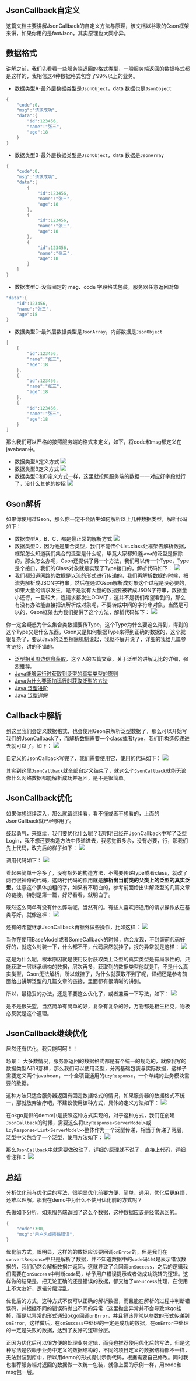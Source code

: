 ## JsonCallback自定义
这篇文档主要讲解JsonCallback的自定义方法与原理，该文档以谷歌的Gson框架来讲，如果你用的是fastJson，其实原理也大同小异。

## 数据格式
讲解之前，我们先看看一些服务端返回的格式类型，一般服务端返回的数据格式都是这样的，我相信这4种数据格式包含了99%以上的业务。

- 数据类型A-最外层数据类型是`JsonObject`，data 数据也是`JsonObject`
```java
{
	"code":0,
	"msg":"请求成功",
	"data":{
		"id":123456,
		"name":"张三",
		"age":18
	}	
}
```

- 数据类型B-最外层数据类型是`JsonObject`，data 数据是`JsonArray`
```java
{
	"code":0,
	"msg":"请求成功",
	"data":[
		{
			"id":123456,
			"name":"张三",
			"age":18
		},
		{
			"id":123456,
			"name":"张三",
			"age":18
		},
		{
			"id":123456,
			"name":"张三",
			"age":18
		}
	]
}
```

- 数据类型C-没有固定的 msg、code 字段格式包装，服务器任意返回对象
```java
"data":{
	"id":123456,
	"name":"张三",
	"age":18
}	
```

- 数据类型D-最外层数据类型是`JsonArray`，内部数据是`JsonObject`
```java
[
	{
		"id":123456,
		"name":"张三",
		"age":18
	},
	{
		"id":123456,
		"name":"张三",
		"age":18
	},
	{
		"id":123456,
		"name":"张三",
		"age":18
	}
]
```

那么我们可以严格的按照服务端的格式来定义，如下，将code和msg都定义在javabean中。
- 数据类型A定义方式
![](http://7xss53.com1.z0.glb.clouddn.com/markdown/e2itp.jpg)
- 数据类型B定义方式
![](http://7xss53.com1.z0.glb.clouddn.com/markdown/yv73f.jpg)
- 数据类型C和D定义方式一样，这里就按照服务端的数据一一对应好字段就行了，没什么其他的妙招
![](http://7xss53.com1.z0.glb.clouddn.com/markdown/v6pj6.jpg)

## Gson解析
如果你使用过Gson，那么你一定不会陌生如何解析以上几种数据类型，解析代码如下：

- 数据类型A，B，C，都是最正常的解析方式
![](http://7xss53.com1.z0.glb.clouddn.com/markdown/3m2tp.jpg)
- 数据类型D，因为他是集合类型，我们不能传个List.class让框架去解析数据，框架怎么知道我们集合的泛型是什么呢，毕竟大家都知道java的泛型是擦除的，那么怎么办呢，Gson还提供了另一个方法，我们可以传一个Type，Type是个接口，我们的Class对象就是实现了Type接口的，解析代码如下：
![](http://7xss53.com1.z0.glb.clouddn.com/markdown/caprh.jpg)
- 我们都知道网路的数据是以流的形式进行传递的，我们再解析数据的时候，把流先解析成JSON字符串，然后在通过Gson解析成对象这个过程是没必要的，如果大量的请求发生，是不是就有大量的数据要被转成JSON字符串，数据量小还行，一旦较大，连请求都发生OOM了，这并不是我们希望看到的，那么有没有办法能直接把流解析成对象呢，不要转成中间的字符串对象，当然是可以的，Gson框架也为我们提供了这个方法，解析代码如下：
![](http://7xss53.com1.z0.glb.clouddn.com/markdown/8csma.jpg)

你一定会疑惑为什么集合类数据要传Type，这个Type为什么要这么得到，得到的这个Type又是什么东西，Gson又是如何根据Type来得到正确的数据的，这个就很复杂了，要从Java的泛型擦除机制说起，我就不展开说了，详细的我给几篇参考链接，讲的不错的。

- [泛型相关周边信息获取](http://blog.csdn.net/harvic880925/article/details/50085595)，这个人的五篇文章，关于泛型的讲解无比的详细，强烈推荐。
- [Java能够运行时获取到泛型的真实类型的原则](http://rednaxelafx.iteye.com/blog/586212)
- [Java为什么要添加运行时获取泛型的方法](https://www.zhihu.com/question/36645143)
- [Java 泛型进阶](http://www.jianshu.com/p/4caf2567f91d)
- [Java 泛型详解](https://juejin.im/post/584d36f161ff4b006cccdb82)

## Callback中解析
到这里我们会定义数据格式，也会使用Gson来解析泛型数据了，那么可以开始写我们的JsonCallback了，而解析数据需要一个class或者type，我们用构造传递进去就可以了，如下：
![](https://ws1.sinaimg.cn/large/006tNbRwly1fgi79fq6y0j31480p00wf.jpg)

自定义的JsonCallback写完了，我们需要使用它，使用的代码如下：
![](http://7xss53.com1.z0.glb.clouddn.com/markdown/2gx2m.jpg)

其实到这里`JsonCallback`就全部自定义结束了，就这么个`JsonCallback`就能无论你什么网络数据都能解析成功并返回，是不是很简单。

## JsonCallback优化
如果你想继续深入，那么就请继续看，看不懂或者不想看的，上面的JsonCallback就已经够用了。

鼓起勇气，来继续，我们要优化什么呢？我明明已经在JsonCallback中写了泛型Login，我不想还要构造方法中传递进去，我感觉很多余，没有必要，行，那我们先上代码，改完后的样子如下：
![](https://ws3.sinaimg.cn/large/006tNbRwly1fgi7a0rme4j313q0h20vg.jpg)

调用代码如下：
![](https://ws2.sinaimg.cn/large/006tNbRwly1fgi7a97zp6j31280iumzj.jpg)

看起来简单干净多了，没有额外的构造方法，不需要传递type或者class，就改了两行很神奇的代码，这两行代码的作用就是**解析出当前类的父类上的泛型的真实泛型**，注意这个黑体加粗的字，如果有不明白的，参考前面给出讲解泛型的几篇文章的链接，特别是第一篇，好好看看，就明白了。

既然这么简单有没有什么弊端呢，当然有的。有些人喜欢把通用的请求操作放在基类写好，就像这样：
![](http://7xss53.com1.z0.glb.clouddn.com/markdown/w5i9a.jpg)

还有的希望继承JsonCallback再额外做些操作，比如这样：
![](http://7xss53.com1.z0.glb.clouddn.com/markdown/m0f1p.jpg)

当你在使用BaseModel或者SomeCallback的时候，你会发现，不封装前代码好好的，就这么封装一下，什么都不干，代码居然就挂了，报的异常就是这样：
![](http://7xss53.com1.z0.glb.clouddn.com/markdown/64mzy.jpg)

这是为什么呢，根本原因就是使用反射获取类上泛型的真实类型是有局限性的，只能获取一层继承结构的数据，层次再多，获取到的数据类型他就是T，不是什么真实类型，Gson无法解析，所以就挂了，为什么就获取不到了呢，详细还是参考前面给出讲解泛型的几篇文章的链接，里面都有很清晰的讲到。

所以，最稳妥的办法，还是不要这么优化了，或者兼容一下写法，如下：
![](http://7xss53.com1.z0.glb.clouddn.com/markdown/zwn4b.jpg)

是不是很失望，当然简单有简单的好，复杂有复杂的好，万物都是相生相克，物极必反就是这个道理。

## JsonCallback继续优化
居然还有优化，我只能呵呵！！

场景：
大多数情况，服务器返回的数据格式都是有个统一的规范的，就像我写的数据类型A和B那样，那么我们可以使用泛型，分离基础包装与实际数据，这样子需要定义两个javabean，一个全项目通用的`LzyResponse`，一个单纯的业务模块需要的数据。

这种方法只适合服务器返回有固定数据格式的情况，如果服务器的数据格式不统一，那就放弃治疗吧，不建议使用该种方式，具体的定义方法如下：
![](http://7xss53.com1.z0.glb.clouddn.com/markdown/7grqq.jpg)

在okgo提供的demo中是按照这种方式实现的，对于这种方式，我们在创建`JsonCallback`的时候，需要这么将`LzyResponse<ServerModel>`或`LzyResponse<List<ServerModel>>`整体作为一个泛型传递，相当于传递了两层，泛型中又包含了一个泛型，使用方法如下：
![](http://7xss53.com1.z0.glb.clouddn.com/markdown/z57j2.jpg)

那么`JsonCallback`中就需要做改动了，详细的原理就不说了，直接上代码，详细看注释：
![](https://ws1.sinaimg.cn/large/006tNbRwly1fgi7am6wakj315s1lcn88.jpg)

## 总结
分析优化前与优化后的写法，很明显优化前要方便、简单、通用，优化后更麻烦，还难以理解。那我在demo中为什么不使用优化前的方式呢？

先做如下分析，如果服务端返回了这么个数据，这种数据应该是经常返回的。

```java
{
	"code":300,
	"msg":"用户名或密码错误",	
}
```

优化前方式，很明显，这样的的数据应该要回调`onError`的，但是我们在`convertResponse`中只是解析了数据，并不知道数据中的`code`码`104`是表示错误数据的，我们仍然会解析数据并返回，这就导致了会回调`onSuccess`，之后的逻辑我们需要在`onSuccess`中判断`code`码，给予用户错误提示或者做成功跳转的逻辑。这样做的结果是，把无论正确的还是错误的数据，都交给了`onSuccess`处理，在使用上不太友好，逻辑分层混乱。

优化后的方式，这种方式不仅可以正确的解析数据，而且能在解析的过程中判断错误码，并根据不同的错误码抛出不同的异常（这里抛出异常并不会导致okgo挂掉，而是以异常的形式通知okgo回调`onError`，并且将该异常以参数的形式传递到`onError`，这样做后，在`onSuccess`中处理的一定是成功的数据，在`onError`中处理的一定是失败的数据，达到了友好的逻辑分层。

正因为优化后可以很方便的处理业务逻辑，而我也推荐使用优化后的写法，但是这种写法是依赖于业务中定义的数据结构的，不同的项目定义的数据结构都不一样，无法封装到库中，所以用demo的形式提供示例代码，根据需要自己修改。同时我也推荐服务端对返回的数据做一次统一包装，就像上面的示例一样，用code和msg包一层。